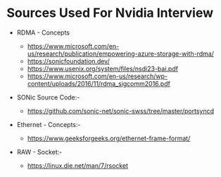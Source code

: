 # Sources Used For Nvidia Interview
* RDMA - Concepts
   * https://www.microsoft.com/en-us/research/publication/empowering-azure-storage-with-rdma/
   * https://sonicfoundation.dev/
   * https://www.usenix.org/system/files/nsdi23-bai.pdf
   * https://www.microsoft.com/en-us/research/wp-content/uploads/2016/11/rdma_sigcomm2016.pdf

* SONic Source Code:-
   * https://github.com/sonic-net/sonic-swss/tree/master/portsyncd

* Ethernet - Concepts:-
   * https://www.geeksforgeeks.org/ethernet-frame-format/

* RAW - Socket:-
    * https://linux.die.net/man/7/rsocket
